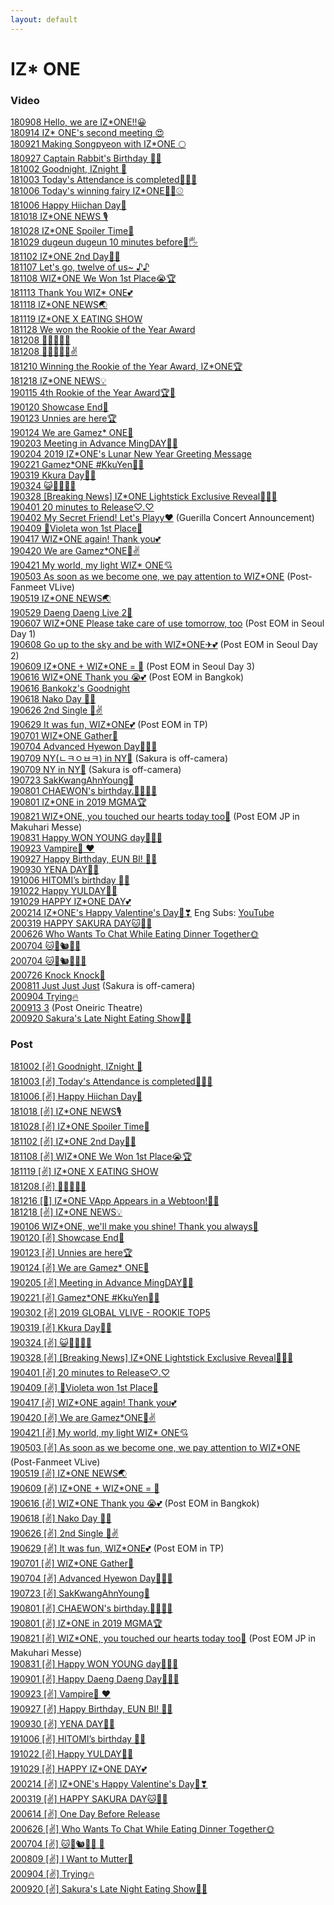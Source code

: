 ```yaml
---
layout: default
---
```

<h1>IZ* ONE</h1>

<h3>Video</h3>
  <a target="_blank" href="https://www.vlive.tv/video/88099">180908 Hello, we are IZ*ONE!!😀</a><br>
  <a target="_blank" href="https://www.vlive.tv/video/89022">180914 IZ* ONE's second meeting 😍</a><br>
  <a target="_blank" href="https://www.vlive.tv/video/90003">180921 Making Songpyeon with IZ*ONE 🌕</a><br>
  <a target="_blank" href="https://www.vlive.tv/video/90638">180927 Captain Rabbit's Birthday 🐰🎂</a><br>
  <a target="_blank" href="https://www.vlive.tv/video/92085">181002 Goodnight, IZnight 🌙</a><br>
  <a target="_blank" href="https://www.vlive.tv/video/92128">181003 Today's Attendance is completed🙋‍♀️💕</a><br>
  <a target="_blank" href="https://www.vlive.tv/video/92604">181006 Today's winning fairy IZ*ONE🧚‍♀️⚾️</a><br>
  <a target="_blank" href="https://www.vlive.tv/video/92635">181006 Happy Hiichan Day🍓</a><br>
  <a target="_blank" href="https://www.vlive.tv/video/94535">181018 IZ*ONE NEWS 🎙</a><br>
  <a target="_blank" href="https://www.vlive.tv/video/95977">181028 IZ*ONE Spoiler Time🤔</a><br>
  <a target="_blank" href="https://www.vlive.tv/video/96158">181029 dugeun dugeun 10 minutes before🙈🖐	</a><br>
  <a target="_blank" href="https://www.vlive.tv/video/97083">181102 IZ*ONE 2nd Day🙈🙉</a><br>
  <a target="_blank" href="https://www.vlive.tv/video/97842">181107 Let's go, twelve of us~ ♪♪	</a><br>
  <a target="_blank" href="https://www.vlive.tv/video/98031">181108 WIZ*ONE We Won 1st Place😭🏆</a><br>
  <a target="_blank" href="https://www.vlive.tv/video/98909">181113 Thank You WIZ* ONE💕</a><br>
  <a target="_blank" href="https://www.vlive.tv/video/99713">181118 IZ*ONE NEWS🌏</a><br>
  <a target="_blank" href="https://www.vlive.tv/video/99363">181119 IZ*ONE X EATING SHOW</a><br>
  <a target="_blank" href="https://www.vlive.tv/video/101447">181128 We won the Rookie of the Year Award</a><br>
  <a target="_blank" href="https://www.vlive.tv/video/103136">181208 🧀🌭🍠🐡🍊</a><br>
  <a target="_blank" href="https://www.vlive.tv/video/103138">181208 🧀🌭🍠🐡🍊✌</a><br>
  <a target="_blank" href="https://www.vlive.tv/video/103421">181210 Winning the Rookie of the Year Award, IZ*ONE🏆</a><br>
  <a target="_blank" href="https://www.vlive.tv/video/104790">181218 IZ*ONE NEWS💡</a><br>
  <a target="_blank" href="https://www.vlive.tv/video/109113">190115 4th Rookie of the Year Award🏆💖</a><br>
  <a target="_blank" href="https://www.vlive.tv/video/109777">190120 Showcase End🌟</a><br>
  <a target="_blank" href="https://www.vlive.tv/video/110320">190123 Unnies are here🏆</a><br>
  <a target="_blank" href="https://www.vlive.tv/video/124730">190124 We are Gamez* ONE🎯</a><br>
  <a target="_blank" href="https://www.vlive.tv/video/111942">190203 Meeting in Advance MingDAY🎂💖</a><br>
  <a target="_blank" href="https://www.vlive.tv/video/111472">190204 2019 IZ*ONE's Lunar New Year Greeting Message</a><br>
  <a target="_blank" href="https://www.vlive.tv/video/114209">190221 Gamez*ONE #KkuYen🌸🐤</a><br>
  <a target="_blank" href="https://www.vlive.tv/video/119166">190319 Kkura Day🌸🎂</a><br>
  <a target="_blank" href="https://www.vlive.tv/video/120001">190324 😺🧚🏼‍♂️🐶</a><br>
  <a target="_blank" href="https://www.vlive.tv/video/120789">190328 [Breaking News] IZ*ONE Lightstick Exclusive Reveal🧙🏼‍♀️</a><br>
  <a target="_blank" href="https://www.vlive.tv/video/121320">190401 20 minutes to Release♡.♡</a><br>
  <a target="_blank" href="https://www.vlive.tv/video/121399">190402 My Secret Friend! Let's Playy❤️</a> (Guerilla Concert Announcement)<br>
  <a target="_blank" href="https://www.vlive.tv/video/122757">190409 💐Violeta won 1st Place💐</a><br>
  <a target="_blank" href="https://www.vlive.tv/video/124153">190417 WIZ*ONE again! Thank you💕</a><br>
  <a target="_blank" href="https://www.vlive.tv/video/124730">190420 We are Gamez*ONE🎯✌️</a><br>
  <a target="_blank" href="https://www.vlive.tv/video/124811">190421 My world, my light WIZ* ONE💘</a><br>
  <a target="_blank" href="https://www.vlive.tv/video/127231">190503 As soon as we become one, we pay attention to WIZ*ONE</a> (Post-Fanmeet VLive)<br>
  <a target="_blank" href="https://www.vlive.tv/video/129839">190519 IZ*ONE NEWS🌏</a><br>
  <a target="_blank" href="https://www.vlive.tv/video/131687">190529 Daeng Daeng Live 2🐶</a><br>
  <a target="_blank" href="https://www.vlive.tv/video/133338">190607 WIZ*ONE Please take care of use tomorrow, too</a> (Post EOM in Seoul Day 1)<br>
  <a target="_blank" href="https://www.vlive.tv/video/133422">190608 Go up to the sky and be with WIZ*ONE✈💕</a> (Post EOM in Seoul Day 2)<br>
  <a target="_blank" href="https://www.vlive.tv/video/133499">190609 IZ*ONE + WIZ*ONE = 💖</a> (Post EOM in Seoul Day 3)<br>
  <a target="_blank" href="https://www.vlive.tv/video/134734">190616 WIZ*ONE Thank you 😭💕</a> (Post EOM in Bangkok)<br>
  <a target="_blank" href="https://www.youtube.com/watch?v=pU0KLuXe-v8">190616 Bankokz's Goodnight</a><br>
  <a target="_blank" href="https://www.vlive.tv/video/135042">190618 Nako Day 🐣🎉</a><br>
  <a target="_blank" href="https://www.vlive.tv/video/136611">190626 2nd Single 🥳✌</a><br>
  <a target="_blank" href="https://www.vlive.tv/video/137275">190629 It was fun, WIZ*ONE💕</a> (Post EOM in TP)<br>
  <a target="_blank" href="https://channels.vlive.tv/C1B7AF/celeb/0.11357739?boardId=1977">190701 WIZ*ONE Gather🌟</a><br>
  <a target="_blank" href="https://www.vlive.tv/video/138164">190704 Advanced Hyewon Day🐹💕🎂</a><br>
  <a target="_blank" href="https://www.vlive.tv/video/138855">190709 NY(ㄴㅋㅇㅂㅋ) in NY🗽</a> (Sakura is off-camera)<br>
  <a target="_blank" href="https://www.vlive.tv/video/138859">190709 NY in NY🗽</a> (Sakura is off-camera)<br>
  <a target="_blank" href="https://www.vlive.tv/video/141049">190723 SakKwangAhnYoung👋</a><br>
  <a target="_blank" href="https://www.vlive.tv/video/142664">190801 CHAEWON's birthday.🧚‍♂️🎂💖</a><br>
  <a target="_blank" href="https://www.vlive.tv/video/142735">190801 IZ*ONE in 2019 MGMA🏆</a><br>
  <a target="_blank" href="https://www.vlive.tv/video/145687">190821 WIZ*ONE, you touched our hearts today too💓</a> (Post EOM JP in Makuhari Messe)<br>
  <a target="_blank" href="https://www.vlive.tv/video/147467">190831 Happy WON YOUNG day🐰🎂💕</a><br>
  <a target="_blank" href="https://www.vlive.tv/video/151310">190923 Vampire🧛 ♥</a><br>
  <a target="_blank" href="https://www.vlive.tv/video/152294">190927 Happy Birthday, EUN BI! 🐰🎂</a><br>
  <a target="_blank" href="https://www.vlive.tv/video/152514">190930 YENA DAY🧁💛</a><br>
  <a target="_blank" href="https://www.vlive.tv/video/153784">191006 HITOMI’s birthday 🥳💕</a><br>
  <a target="_blank" href="https://www.vlive.tv/video/156492">191022 Happy YULDAY🐹🧡</a><br>
  <a target="_blank" href="https://www.vlive.tv/video/157697">191029 HAPPY IZ*ONE DAY💕</a><br>
  <a target="_blank" href="https://www.vlive.tv/video/175437">200214 IZ*ONE's Happy Valentine's Day🍫❣</a> Eng Subs: <a target="_blank" href="https://youtu.be/4aR1UqzxxcE">YouTube</a><br>
  <a target="_blank" href="https://www.vlive.tv/video/180892">200319 HAPPY SAKURA DAY🐱🌸🧁</a><br>
  <a target="_blank" href="https://www.vlive.tv/video/199715">200626 Who Wants To Chat While Eating Dinner Together🌞</a><br>
  <a target="_blank" href="https://www.vlive.tv/video/201159">200704 🐱🐹🐿🦋🍞</a><br>
  <a target="_blank" href="https://www.vlive.tv/video/201161">200704 🐱🐹🐿🦋🍞🐰</a><br>
  <a target="_blank" href="https://www.vlive.tv/video/204812">200726 Knock Knock🚪</a><br>
  <a target="_blank" href="https://www.vlive.tv/video/207521">200811 Just Just Just</a> (Sakura is off-camera)<br>
  <a target="_blank" href="https://www.vlive.tv/video/211462">200904 Trying🔥</a><br>
  <a target="_blank" href="https://www.vlive.tv/video/212797">200913 3</a> (Post Oneiric Theatre)<br>
  <a target="_blank" href="https://www.vlive.tv/video/213977">200920 Sakura's Late Night Eating Show🌸🌙</a><br>

<h3>Post</h3>
  <a target="_blank" href="https://channels.vlive.tv/C1B7AF/celeb/0.8495269">181002 [✌️] Goodnight, IZnight 🌙</a><br>
  <a target="_blank" href="https://channels.vlive.tv/C1B7AF/celeb/0.8502731">181003 [✌️] Today's Attendance is completed🙋‍♀️💕</a><br>
  <a target="_blank" href="https://channels.vlive.tv/C1B7AF/celeb/0.8541830">181006 [✌️] Happy Hiichan Day🍓</a><br>
  <a target="_blank" href="https://channels.vlive.tv/C1B7AF/celeb/1.8707771">181018 [✌️] IZ*ONE NEWS🎙</a><br>
  <a target="_blank" href="https://channels.vlive.tv/C1B7AF/celeb/1.8827877">181028 [✌️] IZ*ONE Spoiler Time🤔</a><br>
  <a target="_blank" href="https://channels.vlive.tv/C1B7AF/celeb/1.8882714">181102 [✌️] IZ*ONE 2nd Day🙈🙉</a><br>
  <a target="_blank" href="https://channels.vlive.tv/C1B7AF/celeb/1.8942498">181108 [✌️] WIZ*ONE We Won 1st Place😭🏆</a><br>
  <a target="_blank" href="https://channels.vlive.tv/C1B7AF/celeb/1.9053564">181119 [✌️] IZ*ONE X EATING SHOW</a><br>
  <a target="_blank" href="https://channels.vlive.tv/C1B7AF/celeb/1.9243421">181208 [✌️] 🧀🌭🍠🐡🍊</a><br>
  <a target="_blank" href="https://channels.vlive.tv/C1B7AF/celeb/1.9331489">181216 [🙌] IZ*ONE VApp Appears in a Webtoon!👏🏻</a><br>
  <a target="_blank" href="https://channels.vlive.tv/C1B7AF/celeb/1.9355501">181218 [✌️] IZ*ONE NEWS💡</a><br> 
  <a target="_blank" href="https://channels.vlive.tv/C1B7AF/celeb/1.9653941">190106 WIZ*ONE, we'll make you shine! Thank you always💖</a><br>
  <a target="_blank" href="https://channels.vlive.tv/C1B7AF/celeb/0.9845778">190120 [✌️] Showcase End🌟</a><br>  
  <a target="_blank" href="https://channels.vlive.tv/C1B7AF/celeb/1.9901626">190123 [✌️] Unnies are here🏆</a><br>  
  <a target="_blank" href="https://channels.vlive.tv/C1B7AF/celeb/1.9912475">190124 [✌️] We are Gamez* ONE🎯</a><br>  
  <a target="_blank" href="https://channels.vlive.tv/C1B7AF/celeb/1.10069667">190205 [✌️] Meeting in Advance MingDAY🎂💖</a><br>  
  <a target="_blank" href="https://channels.vlive.tv/C1B7AF/celeb/1.10237543">190221 [✌️] Gamez*ONE #KkuYen🌸🐤</a><br>  
  <a target="_blank" href="https://channels.vlive.tv/C1B7AF/celeb/1.10313479">190302 [✌️] 2019 GLOBAL VLIVE - ROOKIE TOP5 <re:memVer party></a><br>
  <a target="_blank" href="https://channels.vlive.tv/C1B7AF/celeb/1.10481445">190319 [✌️] Kkura Day🌸🎂</a><br>  
  <a target="_blank" href="https://channels.vlive.tv/C1B7AF/celeb/1.10520590">190324 [✌️] 😺🧚🏼‍♂️🐶</a><br>
  <a target="_blank" href="https://channels.vlive.tv/C1B7AF/celeb/1.10557681">190328 [✌️] [Breaking News] IZ*ONE Lightstick Exclusive Reveal🧙🏼‍♀️</a><br>
  <a target="_blank" href="https://channels.vlive.tv/C1B7AF/celeb/1.10591756">190401 [✌️] 20 minutes to Release♡.♡</a><br>
  <a target="_blank" href="https://channels.vlive.tv/C1B7AF/celeb/0.10660127">190409 [✌️] 💐Violeta won 1st Place💐</a><br>
  <a target="_blank" href="https://channels.vlive.tv/C1B7AF/celeb/0.10739712">190417 [✌️] WIZ*ONE again! Thank you💕</a><br>
  <a target="_blank" href="https://channels.vlive.tv/C1B7AF/celeb/1.10771489">190420 [✌️] We are Gamez*ONE🎯✌️</a><br>
  <a target="_blank" href="https://channels.vlive.tv/C1B7AF/celeb/0.10779402">190421 [✌️] My world, my light WIZ* ONE💘</a><br>
  <a target="_blank" href="https://channels.vlive.tv/C1B7AF/celeb/1.10897560">190503 [✌️] As soon as we become one, we pay attention to WIZ*ONE</a> (Post-Fanmeet VLive)<br>
  <a target="_blank" href="https://channels.vlive.tv/C1B7AF/celeb/0.11025000">190519 [✌️] IZ*ONE NEWS🌏</a><br>
  <a target="_blank" href="https://channels.vlive.tv/C1B7AF/celeb/1.11200394">190609 [✌️] IZ*ONE + WIZ*ONE = 💖</a><br>
  <a target="_blank" href="https://channels.vlive.tv/C1B7AF/celeb/0.11252686">190616 [✌️] WIZ*ONE Thank you 😭💕</a> (Post EOM in Bangkok)<br>
  <a target="_blank" href="https://channels.vlive.tv/C1B7AF/celeb/0.11266009">190618 [✌️] Nako Day 🐣🎉</a><br>
  <a target="_blank" href="https://channels.vlive.tv/C1B7AF/celeb/1.11331558">190626 [✌️] 2nd Single 🥳✌</a><br>
  <a target="_blank" href="https://channels.vlive.tv/C1B7AF/celeb/0.11344905">190629 [✌️] It was fun, WIZ*ONE💕</a> (Post EOM in TP)<br>
  <a target="_blank" href="https://channels.vlive.tv/C1B7AF/celeb/0.11357739">190701 [✌️] WIZ*ONE Gather🌟</a><br>
  <a target="_blank" href="https://channels.vlive.tv/C1B7AF/celeb/0.11378839">190704 [✌️] Advanced Hyewon Day🐹💕🎂</a><br>
  <a target="_blank" href="https://channels.vlive.tv/C1B7AF/celeb/0.11503156">190723 [✌️] SakKwangAhnYoung👋</a><br>
  <a target="_blank" href="https://channels.vlive.tv/C1B7AF/celeb/0.11565285">190801 [✌️] CHAEWON's birthday.🧚‍♂️🎂💖</a><br>
  <a target="_blank" href="https://channels.vlive.tv/C1B7AF/celeb/1.11574740">190801 [✌️] IZ*ONE in 2019 MGMA🏆</a><br>
  <a target="_blank" href="https://channels.vlive.tv/C1B7AF/celeb/1.11720703">190821 [✌️] WIZ*ONE, you touched our hearts today too💓</a> (Post EOM JP in Makuhari Messe)<br>
  <a target="_blank" href="https://channels.vlive.tv/C1B7AF/celeb/1.11780025">190831 [✌️] Happy WON YOUNG day🐰🎂💕</a><br>
  <a target="_blank" href="https://channels.vlive.tv/C1B7AF/celeb/1.11793941">190901 [✌️] Happy Daeng Daeng Day🐶🎂🎉</a><br>
  <a target="_blank" href="https://channels.vlive.tv/C1B7AF/celeb/1.11920129">190923 [✌️] Vampire🧛 ♥</a><br>
  <a target="_blank" href="https://channels.vlive.tv/C1B7AF/celeb/1.11941946">190927 [✌️] Happy Birthday, EUN BI! 🐰🎂</a><br>
  <a target="_blank" href="https://channels.vlive.tv/C1B7AF/celeb/0.11949001">190930 [✌️] YENA DAY🧁💛</a><br>
  <a target="_blank" href="https://channels.vlive.tv/C1B7AF/celeb/1.11990407">191006 [✌️] HITOMI’s birthday 🥳💕</a><br>
  <a target="_blank" href="https://channels.vlive.tv/C1B7AF/celeb/1.12077803">191022 [✌️] Happy YULDAY🐹🧡</a><br>
  <a target="_blank" href="https://channels.vlive.tv/C1B7AF/celeb/1.12124194">191029 [✌️] HAPPY IZ*ONE DAY💕</a><br>
  <a target="_blank" href="https://channels.vlive.tv/C1B7AF/celeb/0.12761243">200214 [✌️] IZ*ONE's Happy Valentine's Day🍫❣</a><br>
  <a target="_blank" href="https://channels.vlive.tv/C1B7AF/celeb/0.13206234">200319 [✌️] HAPPY SAKURA DAY🐱🌸🧁</a><br>
  <a target="_blank" href="https://channels.vlive.tv/C1B7AF/celeb/1.14947948">200614 [✌] One Day Before Release</a><br>
  <a target="_blank" href="https://channels.vlive.tv/C1B7AF/celeb/1.15223825">200626 [✌] Who Wants To Chat While Eating Dinner Together🌞</a><br>
  <a target="_blank" href="https://channels.vlive.tv/C1B7AF/celeb/1.15420499">200704 [✌] 🐱🐹🐿🦋🍞 🐰</a><br>
  <a target="_blank" href="https://channels.vlive.tv/C1B7AF/celeb/1.16375464">200809 [✌] I Want to Mutter🍊</a><br>
  <a target="_blank" href="https://channels.vlive.tv/C1B7AF/celeb/1.17368909">200904 [✌] Trying🔥</a><br>
  <a target="_blank" href="https://channels.vlive.tv/C1B7AF/celeb/0.18052642">200920 [✌] Sakura's Late Night Eating Show🌸🌙</a><br>
